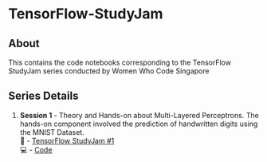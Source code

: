 # TensorFlow-StudyJam

## About
This contains the code notebooks corresponding to the TensorFlow StudyJam series conducted by Women Who Code Singapore

## Series Details
1. **Session 1** - Theory and Hands-on about Multi-Layered Perceptrons. The hands-on component involved the prediction of handwritten digits using the MNIST Dataset.<br />
:movie_camera: - [TensorFlow StudyJam #1](https://www.meetup.com/women-who-code-singapore/events/288641892/)<br />
:computer: - [Code](https://github.com/Sneha421/TensorFlow-StudyJam/tree/main/Session-1)

  
